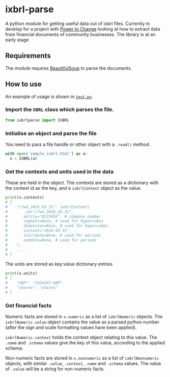 # ixbrl-parse

A python module for getting useful data out of ixbrl files. Currently in develop for a project with 
[Power to Change](https://www.powertochange.org.uk/) looking at how to extract data from 
financial documents of community businesses. The library is at an early stage

## Requirements

The module requires [BeautifulSoup](https://www.crummy.com/software/BeautifulSoup/bs4/doc/) to parse the documents.

## How to use

An example of usage is shown in [`test.py`](test.py).

### Import the `XBRL` class which parses the file.

```python
from ixbrlparse import IXBRL
```

### Initialise an object and parse the file

You need to pass a file handle or other object with a `.read()` method.

```python
with open('sample_ixbrl.html') as a:
  x = IXBRL(a)
```

### Get the contexts and units used in the data

These are held in the object. The contexts are stored as a dictionary with the context
id as the key, and a `ixbrlContext` object as the value.

```python
print(x.contexts)
# {
#    "cfwd_2018_03_31": ixbrlContext(
#       _id="cfwd_2018_03_31",
#       entity="0123456", # company number
#       segment=None, # used for hypercubes
#       dimension=None, # used for hypercubes
#       instant="2018-03-31",
#       startdate=None, # used for periods
#       enddate=None, # used for periods
#    ),
#    ....
# }
```

The units are stored as key:value dictionary entries
```python
print(x.units)
# {
#    "GBP": "ISO4107:GBP"
#    "shares": "shares"
# }
```

### Get financial facts

Numeric facts are stored in `x.numeric` as a list of `ixbrlNumeric` objects.
The `ixbrlNumeric.value` object contains the value as a parsed python number
(after the sign and scale formatting values have been applied).

`ixbrlNumeric.context` holds the context object relating to this value.
The `.name` and `.schema` values give the key of this value, according to
the applied schema.

Non-numeric facts are stored in `x.nonnumeric` as a list of `ixbrlNonnumeric`
objects, with similar `.value`, `.context`, `.name` and `.schema` values. 
The value of `.value` will be a string for non-numeric facts.
